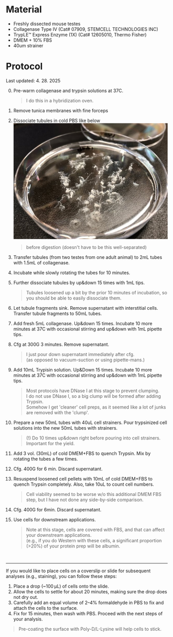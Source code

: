 # Material 
- Freshly dissected mouse testes
- Collagenase Type IV (Cat# 07909, STEMCELL TECHNOLOGIES INC)
- TrypLE™ Express Enzyme (1X) (Cat# 12605010, Thermo Fisher)
- DMEM + 10% FBS
- 40um strainer
 
# Protocol 

Last updated: 4. 28. 2025

0. Pre-warm collagenase and trypsin solutions at 37C. 
    > I do this in a hybridization oven.

1. Remove tunica membranes with fine forceps<br>

2. Dissociate tubules in cold PBS like below <br>
![Tubules before digestion](https://github.com/jongminkmg/Storage/blob/main/Pre-fix_tubules.jpg?raw=true "Tubules before digestions")
    > before digestion (doesn't have to be this well-separated)

3. Transfer tubules (from two testes from one adult animal) to 2mL tubes with 1.5mL of collagenase.

4. Incubate while slowly rotating the tubes for 10 minutes. 

5. Further dissociate tubules by up&down 15 times with 1mL tips. 
    > Tubules loosened up a bit by the prior 10 minutes of incubation, so you should be able to easily dissociate them. 

6. Let tubule fragments sink. Remove supernatant with interstitial cells. Transfer tubule fragments to 50mL tubes. 

7. Add fresh 5mL collagenase. Up&down 15 times. Incubate 10 more minutes at 37C with occasional stirring and up&down with 1mL pipette tips. 

8. Cfg at 300G 3 minutes. Remove supernatant. 
    > I just pour down supernatant immediately after cfg. <br>
    > (as opposed to vacuum-suction or using pipette-mans.) 

9. Add 10mL Trypisin solution. Up&Down 15 times. Incubate 10 more minutes at 37C with occasional stirring and up&down with 1mL pipette tips. 
    > Most protocols have DNase I at this stage to prevent clumping. <br>
    > I do not use DNase I, so a big clump will be formed after adding Trypsin. <br>
    > Somehow I get 'cleaner' cell preps, as it seemed like a lot of junks are removed with the 'clump'. 

10. Prepare a new 50mL tubes with 40uL cell strainers. Pour trypsinized cell solutions into the new 50mL tubes with strainers. 
    > (!) Do 10 times up&down right before pouring into cell strainers. Important for the yield. 

11. Add 3 vol. (30mL) of cold DMEM+FBS to quench Trypsin. Mix by rotating the tubes a few times.

12. Cfg. 400G for 6 min. Discard supernatant. 

13. Resuspend loosened cell pellets with 10mL of cold DMEM+FBS to quench Trypsin completely. Also, take 10uL to count cell numbers. 
    > Cell viability seemed to be worse w/o this additional DMEM FBS step, but I have not done any side-by-side comparison. 

14. Cfg. 400G for 6min. Discard supernatant. 

15. Use cells for downstream applications. 
    > Note at this stage, cells are covered with FBS, and that can affect your downstream applications. <br>
    > (e.g., if you do Western with these cells, a significant proportion (>20%) of your protein prep will be albumin. <br>
<br>

---
If you would like to place cells on a coverslip or slide for subsequent analyses (e.g., staining), you can follow these steps:

1. Place a drop (~100 µL) of cells onto the slide.
2. Allow the cells to settle for about 20 minutes, making sure the drop does not dry out.
3. Carefully add an equal volume of 2–4% formaldehyde in PBS to fix and attach the cells to the surface.
4. Fix for 15 minutes, then wash with PBS. Proceed with the next steps of your analysis.
> Pre-coating the surface with Poly-D/L-Lysine will help cells to stick. 
